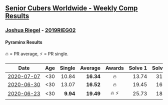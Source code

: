 <style>table {white-space: nowrap;}</style>

## [Senior Cubers Worldwide - Weekly Comp Results](/scw-comp/results/)
### [Joshua Riegel](README.md) - [2019RIEG02](https://www.worldcubeassociation.org/persons/2019RIEG02?event=pyram)
#### Pyraminx Results

<span style="white-space: nowrap;">🔥 = PR average</span>, <span style="white-space: nowrap;">⚡ = PR single</span>.

| Date | Age | Single | Average | Awards | Solve 1 | Solve 2 | Solve 3 | Solve 4 | Solve 5 | Video |
| :--: | :--: | --: | --: | :--: | --: | --: | --: | --: | --: | :-- |
| [2020-07-07](../../results/2020-07-07/pyram.md) | <30 | 10.84 | **16.34** | 🔥 | 13.74 | 31.59 | 10.84 | 16.77 | 18.51 | [Link](https://www.facebook.com/events/198255948253934?view=permalink&id=201571987922330) |
| [2020-06-30](../../results/2020-06-30/pyram.md) | <30 | 13.07 | **16.52** | 🔥 | 19.45 | 16.54 | 13.07 | 24.53 | 13.58 | [Link](https://www.facebook.com/events/1716512181834525?view=permalink&id=1720012624817814) |
| [2020-06-23](../../results/2020-06-23/pyram.md) | <30 | **9.94** | **19.49** | 🔥 ⚡ | 25.73 | 18.61 | 18.81 | 21.04 | **9.94** | [Link](https://www.facebook.com/events/1618516681636159?view=permalink&id=1623946524426508) |


<!-- Global site tag (gtag.js) - Google Analytics -->
<script async src="https://www.googletagmanager.com/gtag/js?id=UA-86348435-3"></script>
<script>window.dataLayer = window.dataLayer || []; function gtag() {dataLayer.push(arguments);} gtag('js', new Date()); gtag('config', 'UA-86348435-3');</script>
